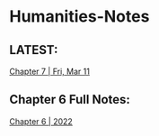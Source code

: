 # Humanities-Notes

## LATEST:
[Chapter 7 | Fri, Mar 11](https://github.com/Uriasej/Humanities-Notes/blob/main/2nd%20Semester/Chapter-7/Chapter-7.md#friday-march-11-2022)

## Chapter 6 Full Notes:
[Chapter 6 | 2022](https://github.com/Uriasej/Humanities-Notes/blob/main/2nd%20Semester/Chapter-6/Chapter6-Full.md#the-gothic-and-the-rebrith-of-naturalism)

